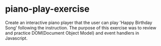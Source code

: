 # piano-play-exercise
Create an interactive piano player that the user can play 'Happy Birthday Song' following the instruction. 
The purpose of this exercise was to review and practice DOM(Document Object Model) and event handlers in Javascript. 
